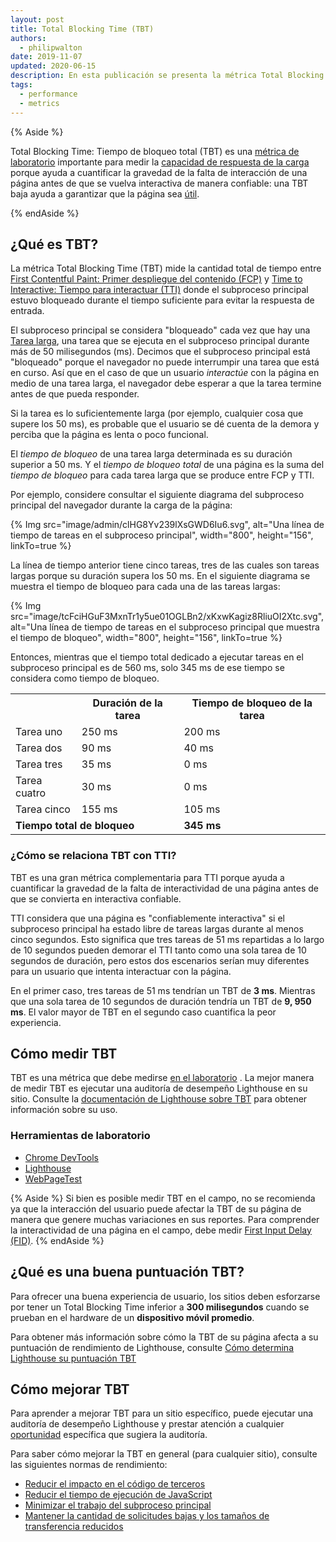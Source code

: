 ```yaml
---
layout: post
title: Total Blocking Time (TBT)
authors:
  - philipwalton
date: 2019-11-07
updated: 2020-06-15
description: En esta publicación se presenta la métrica Total Blocking Time (TBT) y se explica como medirla
tags:
  - performance
  - metrics
---
```


{% Aside %}

Total Blocking Time: Tiempo de bloqueo total (TBT) es una [métrica de laboratorio](/user-centric-performance-metrics/#in-the-lab) importante para medir la [capacidad de respuesta de la carga](/user-centric-performance-metrics/#types-of-metrics) porque ayuda a cuantificar la gravedad de la falta de interacción de una página antes de que se vuelva interactiva de manera confiable: una TBT baja ayuda a garantizar que la página sea [útil](/user-centric-performance-metrics/#questions).

{% endAside %}

## ¿Qué es TBT?

La métrica Total Blocking Time (TBT) mide la cantidad total de tiempo entre [First Contentful Paint: Primer despliegue del contenido (FCP)](/fcp/) y [Time to Interactive: Tiempo para interactuar (TTI)](/tti/) donde el subproceso principal estuvo bloqueado durante el tiempo suficiente para evitar la respuesta de entrada.

El subproceso principal se considera "bloqueado" cada vez que hay una [Tarea larga](/custom-metrics/#long-tasks-api), una tarea que se ejecuta en el subproceso principal durante más de 50 milisegundos (ms). Decimos que el subproceso principal está "bloqueado" porque el navegador no puede interrumpir una tarea que está en curso. Así que en el caso de que un usuario *interactúe* con la página en medio de una tarea larga, el navegador debe esperar a que la tarea termine antes de que pueda responder.

Si la tarea es lo suficientemente larga (por ejemplo, cualquier cosa que supere los 50 ms), es probable que el usuario se dé cuenta de la demora y perciba que la página es lenta o poco funcional.

El *tiempo de bloqueo* de una tarea larga determinada es su duración superior a 50 ms. Y el *tiempo de bloqueo total* de una página es la suma del *tiempo de bloqueo* para cada tarea larga que se produce entre FCP y TTI.

Por ejemplo, considere consultar el siguiente diagrama del subproceso principal del navegador durante la carga de la página:

{% Img src="image/admin/clHG8Yv239lXsGWD6Iu6.svg", alt="Una línea de tiempo de tareas en el subproceso principal", width="800", height="156", linkTo=true %}

La línea de tiempo anterior tiene cinco tareas, tres de las cuales son tareas largas porque su duración supera los 50 ms. En el siguiente diagrama se muestra el tiempo de bloqueo para cada una de las tareas largas:

{% Img src="image/tcFciHGuF3MxnTr1y5ue01OGLBn2/xKxwKagiz8RliuOI2Xtc.svg", alt="Una línea de tiempo de tareas en el subproceso principal que muestra el tiempo de bloqueo", width="800", height="156", linkTo=true %}

Entonces, mientras que el tiempo total dedicado a ejecutar tareas en el subproceso principal es de 560 ms, solo 345 ms de ese tiempo se considera como tiempo de bloqueo.

<table>
  <tr>
    <th></th>
    <th>Duración de la tarea</th>
    <th>Tiempo de bloqueo de la tarea</th>
  </tr>
  <tr>
    <td>Tarea uno</td>
    <td>250 ms</td>
    <td>200 ms</td>
  </tr>
  <tr>
    <td>Tarea dos</td>
    <td>90 ms</td>
    <td>40 ms</td>
  </tr>
  <tr>
    <td>Tarea tres</td>
    <td>35 ms</td>
    <td>0 ms</td>
  </tr>
  <tr>
    <td>Tarea cuatro</td>
    <td>30 ms</td>
    <td>0 ms</td>
  </tr>
  <tr>
    <td>Tarea cinco</td>
    <td>155 ms</td>
    <td>105 ms</td>
  </tr>
  <tr>
    <td colspan="2"><strong>Tiempo total de bloqueo</strong></td>
    <td><strong>345 ms</strong></td>
  </tr>
</table>

### ¿Cómo se relaciona TBT con TTI?

TBT es una gran métrica complementaria para TTI porque ayuda a cuantificar la gravedad de la falta de interactividad de una página antes de que se convierta en interactiva confiable.

TTI considera que una página es "confiablemente interactiva" si el subproceso principal ha estado libre de tareas largas durante al menos cinco segundos. Esto significa que tres tareas de 51 ms repartidas a lo largo de 10 segundos pueden demorar el TTI tanto como una sola tarea de 10 segundos de duración, pero estos dos escenarios serían muy diferentes para un usuario que intenta interactuar con la página.

En el primer caso, tres tareas de 51 ms tendrían un TBT de **3 ms**. Mientras que una sola tarea de 10 segundos de duración tendría un TBT de **9, 950 ms**. El valor mayor de TBT en el segundo caso cuantifica la peor experiencia.

## Cómo medir TBT

TBT es una métrica que debe medirse [en el laboratorio](/user-centric-performance-metrics/#in-the-lab) . La mejor manera de medir TBT es ejecutar una auditoría de desempeño Lighthouse en su sitio. Consulte la [documentación de Lighthouse sobre TBT](/lighthouse-total-blocking-time) para obtener información sobre su uso.

### Herramientas de laboratorio

- [Chrome DevTools](https://developer.chrome.com/docs/devtools/)
- [Lighthouse](https://developers.google.com/web/tools/lighthouse/)
- [WebPageTest](https://www.webpagetest.org/)

{% Aside %} Si bien es posible medir TBT en el campo, no se recomienda ya que la interacción del usuario puede afectar la TBT de su página de manera que genere muchas variaciones en sus reportes. Para comprender la interactividad de una página en el campo, debe medir [First Input Delay (FID)](/fid/). {% endAside %}

## ¿Qué es una buena puntuación TBT?

Para ofrecer una buena experiencia de usuario, los sitios deben esforzarse por tener un Total Blocking Time inferior a **300 milisegundos** cuando se prueban en el hardware de un **dispositivo móvil promedio**.

Para obtener más información sobre cómo la TBT de su página afecta a su puntuación de rendimiento de Lighthouse, consulte [Cómo determina Lighthouse su puntuación TBT](/lighthouse-total-blocking-time/#how-lighthouse-determines-your-tbt-score)

## Cómo mejorar TBT

Para aprender a mejorar TBT para un sitio específico, puede ejecutar una auditoría de desempeño Lighthouse y prestar atención a cualquier [oportunidad](/lighthouse-performance/#opportunities) específica que sugiera la auditoría.

Para saber cómo mejorar la TBT en general (para cualquier sitio), consulte las siguientes normas de rendimiento:

- [Reducir el impacto en el código de terceros](/third-party-summary/)
- [Reducir el tiempo de ejecución de JavaScript](/bootup-time/)
- [Minimizar el trabajo del subproceso principal](/mainthread-work-breakdown/)
- [Mantener la cantidad de solicitudes bajas y los tamaños de transferencia reducidos](/resource-summary/)
